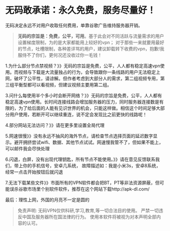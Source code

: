 # 无码敢承诺：永久免费，服务尽量好！

无码决定永远不对用户收取任何费用，单靠谷歌广告维持服务器开销。
> **无码的宗旨是：免费，公平，可用**。基于此会对不同活跃与流量需求的用户设置梯度限制，为的是大家都能用上较好的vpn；
对于那些一来就要用最好的节点，吐槽限制，各种差评骂的用户，建议卸载转下收费的vpn，抱歉!我服侍不了你们，更何况还没收过你一毛钱！

1.为什么部分节点禁视频？》》无码的宗旨是免费，公平，人人都有稳定高速vpn使用。而视频与下载是大流量独占的行为，会导致跟你一条线路的用户无法稳定上网，破坏了公平性，请谅解。但作者考虑到大部分人的需求，第二组视频专用，第三组平衡型都可以看视频，但建议视频主要用第二组。

3.问什么每使用半个多小时会断开网络？》》无码的宗旨是免费，公平，人人都有稳定高速vpn使用。长时间连接线路会增加服务器的压力，同时服务器连接数是有限的，为了给后面的人能有见识世界的机会，只能这样做。相信这个时间足够大部分用户使用，若断开可以继续重连，说不定会发现比之前更快的线路呢！

4.部分网站无法访问？》》请在更多里设置全局代理

5.网速很慢》》没有永远不抽风的海外节点，请检查节点选择页面的延迟数字显示。避开拥挤尝试wifi、数据、其他节点试试。网速慢我管不了，但如果不能上，可以邮件我会尽快处理

6.闪退，白屏，没有出现代理钥匙，所有节点不能使用。》》请在意见反馈联系我们，带上你的手机信号，安卓几系统，
故障描述如：我是小米3s，安卓8系统，经常一点击开始按钮后就闪退

7.无法下载某些文件》》市面所有的VPN软件都会把BT，PT等非法资源屏蔽，但可能误杀谷歌市场里个别软件软件，推荐在这个网站下载http://apk-dl.com/

最后：理性上网，外国的月亮不一定是圆的
> 免责声明:
无码VPN仅供科研,学习,教育,等一切合法目的使用。
严禁一切违反中国及服务器所在国法律的行为。
使用本软件将被视为对本声明全部内容的认可。
